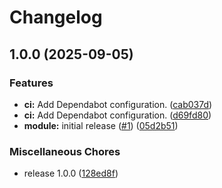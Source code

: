 # Changelog

## 1.0.0 (2025-09-05)


### Features

* **ci:** Add Dependabot configuration. ([cab037d](https://github.com/gocloudLa/terraform-aws-wrapper-route53-zone/commit/cab037dbdf682ddd50f30c8d1086da610d54d8e6))
* **ci:** Add Dependabot configuration. ([d69fd80](https://github.com/gocloudLa/terraform-aws-wrapper-route53-zone/commit/d69fd804f07a60da42704856b55971977f259d50))
* **module:** initial release ([#1](https://github.com/gocloudLa/terraform-aws-wrapper-route53-zone/issues/1)) ([05d2b51](https://github.com/gocloudLa/terraform-aws-wrapper-route53-zone/commit/05d2b51cfc719ab20090fe0901902b36d5d4aaf8))


### Miscellaneous Chores

* release 1.0.0 ([128ed8f](https://github.com/gocloudLa/terraform-aws-wrapper-route53-zone/commit/128ed8f06d9eb3ab9261d3255b93e6239370f10c))
